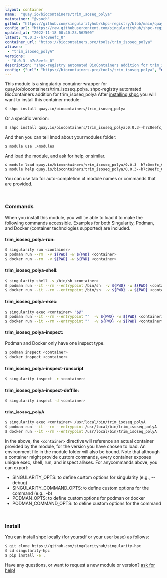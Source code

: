 ```yaml
---
layout: container
name:  "quay.io/biocontainers/trim_isoseq_polya"
maintainer: "@vsoch"
github: "https://github.com/singularityhub/shpc-registry/blob/main/quay.io/biocontainers/trim_isoseq_polya/container.yaml"
config_url: "https://raw.githubusercontent.com/singularityhub/shpc-registry/main/quay.io/biocontainers/trim_isoseq_polya/container.yaml"
updated_at: "2022-11-18 00:40:23.562500"
latest: "0.0.3--h7c8eefc_0"
container_url: "https://biocontainers.pro/tools/trim_isoseq_polya"
aliases:
 - "trim_isoseq_polyA"
versions:
 - "0.0.3--h7c8eefc_0"
description: "shpc-registry automated BioContainers addition for trim_isoseq_polya"
config: {"url": "https://biocontainers.pro/tools/trim_isoseq_polya", "maintainer": "@vsoch", "description": "shpc-registry automated BioContainers addition for trim_isoseq_polya", "latest": {"0.0.3--h7c8eefc_0": "sha256:c26e41e3027585ae697972d4ebb4e3e0dfdcb8d23155d8fcd7a638c49a01567b"}, "tags": {"0.0.3--h7c8eefc_0": "sha256:c26e41e3027585ae697972d4ebb4e3e0dfdcb8d23155d8fcd7a638c49a01567b"}, "docker": "quay.io/biocontainers/trim_isoseq_polya", "aliases": {"trim_isoseq_polyA": "/usr/local/bin/trim_isoseq_polyA"}}
---
```


This module is a singularity container wrapper for quay.io/biocontainers/trim_isoseq_polya.
shpc-registry automated BioContainers addition for trim_isoseq_polya
After [installing shpc](#install) you will want to install this container module:


```bash
$ shpc install quay.io/biocontainers/trim_isoseq_polya
```

Or a specific version:

```bash
$ shpc install quay.io/biocontainers/trim_isoseq_polya:0.0.3--h7c8eefc_0
```

And then you can tell lmod about your modules folder:

```bash
$ module use ./modules
```

And load the module, and ask for help, or similar.

```bash
$ module load quay.io/biocontainers/trim_isoseq_polya/0.0.3--h7c8eefc_0
$ module help quay.io/biocontainers/trim_isoseq_polya/0.0.3--h7c8eefc_0
```

You can use tab for auto-completion of module names or commands that are provided.

<br>

### Commands

When you install this module, you will be able to load it to make the following commands accessible.
Examples for both Singularity, Podman, and Docker (container technologies supported) are included.

#### trim_isoseq_polya-run:

```bash
$ singularity run <container>
$ podman run --rm  -v ${PWD} -w ${PWD} <container>
$ docker run --rm  -v ${PWD} -w ${PWD} <container>
```

#### trim_isoseq_polya-shell:

```bash
$ singularity shell -s /bin/sh <container>
$ podman run --it --rm --entrypoint /bin/sh  -v ${PWD} -w ${PWD} <container>
$ docker run --it --rm --entrypoint /bin/sh  -v ${PWD} -w ${PWD} <container>
```

#### trim_isoseq_polya-exec:

```bash
$ singularity exec <container> "$@"
$ podman run --it --rm --entrypoint ""  -v ${PWD} -w ${PWD} <container> "$@"
$ docker run --it --rm --entrypoint ""  -v ${PWD} -w ${PWD} <container> "$@"
```

#### trim_isoseq_polya-inspect:

Podman and Docker only have one inspect type.

```bash
$ podman inspect <container>
$ docker inspect <container>
```

#### trim_isoseq_polya-inspect-runscript:

```bash
$ singularity inspect -r <container>
```

#### trim_isoseq_polya-inspect-deffile:

```bash
$ singularity inspect -d <container>
```


#### trim_isoseq_polyA

```bash
$ singularity exec <container> /usr/local/bin/trim_isoseq_polyA
$ podman run --it --rm --entrypoint /usr/local/bin/trim_isoseq_polyA   -v ${PWD} -w ${PWD} <container> -c " $@"
$ docker run --it --rm --entrypoint /usr/local/bin/trim_isoseq_polyA   -v ${PWD} -w ${PWD} <container> -c " $@"
```



In the above, the `<container>` directive will reference an actual container provided
by the module, for the version you have chosen to load. An environment file in the
module folder will also be bound. Note that although a container
might provide custom commands, every container exposes unique exec, shell, run, and
inspect aliases. For anycommands above, you can export:

 - SINGULARITY_OPTS: to define custom options for singularity (e.g., --debug)
 - SINGULARITY_COMMAND_OPTS: to define custom options for the command (e.g., -b)
 - PODMAN_OPTS: to define custom options for podman or docker
 - PODMAN_COMMAND_OPTS: to define custom options for the command

<br>

### Install

You can install shpc locally (for yourself or your user base) as follows:

```bash
$ git clone https://github.com/singularityhub/singularity-hpc
$ cd singularity-hpc
$ pip install -e .
```

Have any questions, or want to request a new module or version? [ask for help!](https://github.com/singularityhub/singularity-hpc/issues)